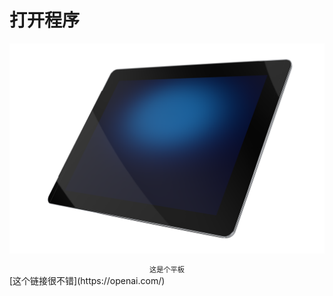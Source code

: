 # 打开程序
![图片无法显示](images/NodeInteraction/ipad.png)
<div style="text-align: center; font-size: 0.8em;">这是个平板</div>
[这个链接很不错](https://openai.com/)